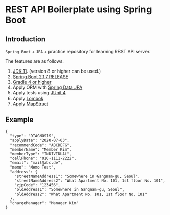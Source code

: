 # REST API Boilerplate using Spring Boot

## Introduction

`Spring Boot` + `JPA` + practice repository for learning REST API server.

The features are as follows.

1. [JDK 11](https://adoptopenjdk.net/). (version 8 or higher can be used.)
2. [Spring Boot 2.1.7.RELEASE]()
3. [Gradle 4 or higher](https://gradle.org/)
4. Apply ORM with [Spring Data JPA](https://spring.io/projects/spring-data-jpa)
5. Apply tests using [JUnit 4](https://junit.org/junit4/)
6. Apply [Lombok](https://projectlombok.org/)
7. Apply [MapStruct](https://mapstruct.org/)

## Example

```
{
  "type": "DIAGNOSIS",
  "applyDate": "2020-07-03",
  "recommendCode": "ABCDEFG",
  "memberName": "Member Kim",
  "memberType": "INDIVIDUAL",
  "cellPhone": "010-1111-2222",
  "email": "mail@abc.de",
  "memo": "Memo Test",
  "address": {
    "streetNameAddress1": "Somewhere in Gangnam-gu, Seoul",
    "streetNameAddress2": "What Apartment No. 101, 1st floor No. 101",
    "zipCode": "123456",
    "oldAddress1": "Somewhere in Gangnam-gu, Seoul",
    "oldAddress2": "What Apartment No. 101, 1st floor No. 101"
  },
  "chargeManager": "Manager Kim"
}
```
